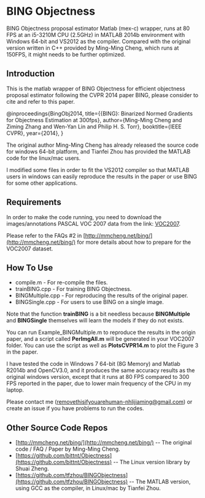 # BING Objectness

BING Objectness proposal estimator Matlab (mex-c) wrapper, runs at 80 FPS at an i5-3210M CPU (2.5GHz) in MATLAB 2014b environment with Windows 64-bit and VS2012 as the compiler. Compared with the original version written in C++ provided by Ming-Ming Cheng, which runs at 150FPS, it might needs to be further optimized.

## Introduction

This is the matlab wrapper of BING Objectness for efficient objectness proposal estimator following the CVPR 2014 paper BING, please consider to cite and refer to this paper.

@inproceedings{BingObj2014,
  title={{BING}: Binarized Normed Gradients for Objectness Estimation at
300fps},
  author={Ming-Ming Cheng and Ziming Zhang and Wen-Yan Lin and Philip H.
S. Torr},
  booktitle={IEEE CVPR},
  year={2014},
}

The original author Ming-Ming Cheng has already released the source code for windows 64-bit platform, and Tianfei Zhou has provided the MATLAB code for the linux/mac users.

I modified some files in order to fit the VS2012 compiler so that MATLAB users in windows can easily reproduce the results in the paper or use BING for some other applications.

## Requirements

In order to make the code running, you need to download the
images/annotations PASCAL VOC 2007 data from the link:
[VOC2007](http://pascallin.ecs.soton.ac.uk/challenges/VOC/voc2007/#testdata).

Please refer to the FAQs #2 in
[http://mmcheng.net/bing/](http://mmcheng.net/bing/) for more details
about how to prepare for the VOC2007 dataset.

## How To Use

* compile.m - For re-compile the files.
* trainBING.cpp - For training BING Objectness.
* BINGMultiple.cpp - For reproducing the results of the original paper.
* BINGSingle.cpp - For users to use BING on a single image.

Note that the function __trainBING__ is a bit needless because __BINGMultiple__ and __BINGSingle__ themselves will learn the models if they do not exists. 

You can run Example\_BINGMultiple.m to reproduce the results in the origin paper, and a script called __PerImgAll.m__ will be generated in your VOC2007 folder. 
You can use the script as well as __PlotsCVPR14.m__ to plot the Figure 3 in the paper.

I have tested the code in Windows 7 64-bit (8G Memory) and Matlab R2014b and OpenCV3.0, and it produces the same accuracy results as the original windows version, except that it runs at 80 FPS compared to 300 FPS reported in the paper, due to lower main frequency of the CPU in my laptop. 

Please contact me (removethisifyouarehuman-nhlijiaming@gmail.com) or create an issue if you have problems to run the codes. 

## Other Source Code Repos

* [http://mmcheng.net/bing/](http://mmcheng.net/bing/) -- The original
  code / FAQ / Paper by Ming-Ming Cheng.
* [https://github.com/bittnt/Objectness](https://github.com/bittnt/Objectness) -- The Linux version library by Shuai Zheng.
* [https://github.com/tfzhou/BINGObjectness](https://github.com/tfzhou/BINGObjectness) -- The MATLAB version, using GCC as the compiler, in Linux/mac by Tianfei Zhou.
